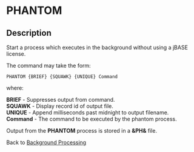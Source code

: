 # PHANTOM

<PageHeader />

## Description

Start a process which executes in the background without using a jBASE license.  

The command may take the form:

```
PHANTOM {BRIEF} {SQUAWK} {UNIQUE} Command
```

where:

**BRIEF**   - Suppresses output from command.  
**SQUAWK**  - Display record id of output file.  
**UNIQUE**  - Append milliseconds past midnight to output filename.  
**Command** - The command to be executed by the phantom process.

Output from the **PHANTOM** process is stored in a **&PH&** file.

Back to [Background Processing](./../README.md)

<PageFooter />
